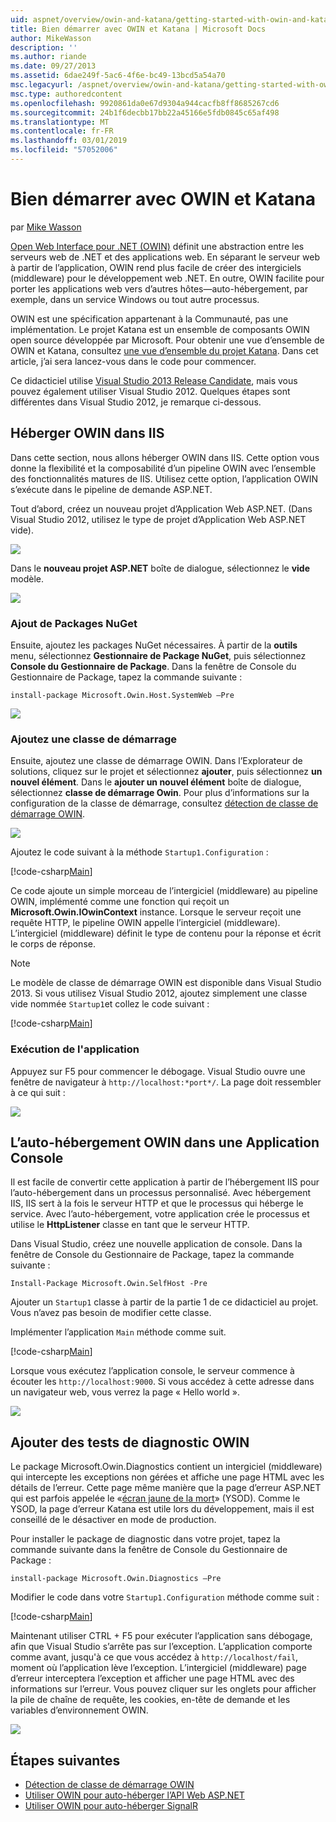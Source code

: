 ```yaml
---
uid: aspnet/overview/owin-and-katana/getting-started-with-owin-and-katana
title: Bien démarrer avec OWIN et Katana | Microsoft Docs
author: MikeWasson
description: ''
ms.author: riande
ms.date: 09/27/2013
ms.assetid: 6dae249f-5ac6-4f6e-bc49-13bcd5a54a70
msc.legacyurl: /aspnet/overview/owin-and-katana/getting-started-with-owin-and-katana
msc.type: authoredcontent
ms.openlocfilehash: 9920861da0e67d9304a944cacfb8ff8685267cd6
ms.sourcegitcommit: 24b1f6decbb17bb22a45166e5fdb0845c65af498
ms.translationtype: MT
ms.contentlocale: fr-FR
ms.lasthandoff: 03/01/2019
ms.locfileid: "57052006"
---
```

<a name="getting-started-with-owin-and-katana"></a>Bien démarrer avec OWIN et Katana
====================
par [Mike Wasson](https://github.com/MikeWasson)

[Open Web Interface pour .NET (OWIN)](http://owin.org/) définit une abstraction entre les serveurs web de .NET et des applications web. En séparant le serveur web à partir de l’application, OWIN rend plus facile de créer des intergiciels (middleware) pour le développement web .NET. En outre, OWIN facilite pour porter les applications web vers d’autres hôtes&#8212;auto-hébergement, par exemple, dans un service Windows ou tout autre processus.

OWIN est une spécification appartenant à la Communauté, pas une implémentation. Le projet Katana est un ensemble de composants OWIN open source développée par Microsoft. Pour obtenir une vue d’ensemble de OWIN et Katana, consultez [une vue d’ensemble du projet Katana](an-overview-of-project-katana.md). Dans cet article, j’ai sera lancez-vous dans le code pour commencer.

Ce didacticiel utilise [Visual Studio 2013 Release Candidate](https://go.microsoft.com/fwlink/?LinkId=306566), mais vous pouvez également utiliser Visual Studio 2012. Quelques étapes sont différentes dans Visual Studio 2012, je remarque ci-dessous.

## <a name="host-owin-in-iis"></a>Héberger OWIN dans IIS

Dans cette section, nous allons héberger OWIN dans IIS. Cette option vous donne la flexibilité et la composabilité d’un pipeline OWIN avec l’ensemble des fonctionnalités matures de IIS. Utilisez cette option, l’application OWIN s’exécute dans le pipeline de demande ASP.NET.

Tout d’abord, créez un nouveau projet d’Application Web ASP.NET. (Dans Visual Studio 2012, utilisez le type de projet d’Application Web ASP.NET vide).

![](getting-started-with-owin-and-katana/_static/image1.png)

Dans le **nouveau projet ASP.NET** boîte de dialogue, sélectionnez le **vide** modèle.

![](getting-started-with-owin-and-katana/_static/image2.png)

### <a name="add-nuget-packages"></a>Ajout de Packages NuGet

Ensuite, ajoutez les packages NuGet nécessaires. À partir de la **outils** menu, sélectionnez **Gestionnaire de Package NuGet**, puis sélectionnez **Console du Gestionnaire de Package**. Dans la fenêtre de Console du Gestionnaire de Package, tapez la commande suivante :

`install-package Microsoft.Owin.Host.SystemWeb –Pre`

![](getting-started-with-owin-and-katana/_static/image3.png)

### <a name="add-a-startup-class"></a>Ajoutez une classe de démarrage

Ensuite, ajoutez une classe de démarrage OWIN. Dans l’Explorateur de solutions, cliquez sur le projet et sélectionnez **ajouter**, puis sélectionnez **un nouvel élément**. Dans le **ajouter un nouvel élément** boîte de dialogue, sélectionnez **classe de démarrage Owin**. Pour plus d’informations sur la configuration de la classe de démarrage, consultez [détection de classe de démarrage OWIN](owin-startup-class-detection.md).

![](getting-started-with-owin-and-katana/_static/image4.png)

Ajoutez le code suivant à la méthode `Startup1.Configuration` :

[!code-csharp[Main](getting-started-with-owin-and-katana/samples/sample1.cs?highlight=3)]

Ce code ajoute un simple morceau de l’intergiciel (middleware) au pipeline OWIN, implémenté comme une fonction qui reçoit un **Microsoft.Owin.IOwinContext** instance. Lorsque le serveur reçoit une requête HTTP, le pipeline OWIN appelle l’intergiciel (middleware). L’intergiciel (middleware) définit le type de contenu pour la réponse et écrit le corps de réponse.

> [!NOTE]
> Le modèle de classe de démarrage OWIN est disponible dans Visual Studio 2013. Si vous utilisez Visual Studio 2012, ajoutez simplement une classe vide nommée `Startup1`et collez le code suivant :


[!code-csharp[Main](getting-started-with-owin-and-katana/samples/sample2.cs)]

### <a name="run-the-application"></a>Exécution de l'application

Appuyez sur F5 pour commencer le débogage. Visual Studio ouvre une fenêtre de navigateur à `http://localhost:*port*/`. La page doit ressembler à ce qui suit :

![](getting-started-with-owin-and-katana/_static/image5.png)

## <a name="self-host-owin-in-a-console-application"></a>L’auto-hébergement OWIN dans une Application Console

Il est facile de convertir cette application à partir de l’hébergement IIS pour l’auto-hébergement dans un processus personnalisé. Avec hébergement IIS, IIS sert à la fois le serveur HTTP et que le processus qui héberge le service. Avec l’auto-hébergement, votre application crée le processus et utilise le **HttpListener** classe en tant que le serveur HTTP.

Dans Visual Studio, créez une nouvelle application de console. Dans la fenêtre de Console du Gestionnaire de Package, tapez la commande suivante :

`Install-Package Microsoft.Owin.SelfHost -Pre`

Ajouter un `Startup1` classe à partir de la partie 1 de ce didacticiel au projet. Vous n’avez pas besoin de modifier cette classe.

Implémenter l’application `Main` méthode comme suit.

[!code-csharp[Main](getting-started-with-owin-and-katana/samples/sample3.cs)]

Lorsque vous exécutez l’application console, le serveur commence à écouter les `http://localhost:9000`. Si vous accédez à cette adresse dans un navigateur web, vous verrez la page « Hello world ».

![](getting-started-with-owin-and-katana/_static/image6.png)

## <a name="add-owin-diagnostics"></a>Ajouter des tests de diagnostic OWIN

Le package Microsoft.Owin.Diagnostics contient un intergiciel (middleware) qui intercepte les exceptions non gérées et affiche une page HTML avec les détails de l’erreur. Cette page même manière que la page d’erreur ASP.NET qui est parfois appelée le «[écran jaune de la mort](http://en.wikipedia.org/wiki/Yellow_Screen_of_Death#Yellow)» (YSOD). Comme le YSOD, la page d’erreur Katana est utile lors du développement, mais il est conseillé de le désactiver en mode de production.

Pour installer le package de diagnostic dans votre projet, tapez la commande suivante dans la fenêtre de Console du Gestionnaire de Package :

`install-package Microsoft.Owin.Diagnostics –Pre`

Modifier le code dans votre `Startup1.Configuration` méthode comme suit :

[!code-csharp[Main](getting-started-with-owin-and-katana/samples/sample4.cs?highlight=4,9-12)]

Maintenant utiliser CTRL + F5 pour exécuter l’application sans débogage, afin que Visual Studio s’arrête pas sur l’exception. L’application comporte comme avant, jusqu'à ce que vous accédez à `http://localhost/fail`, moment où l’application lève l’exception. L’intergiciel (middleware) page d’erreur interceptera l’exception et afficher une page HTML avec des informations sur l’erreur. Vous pouvez cliquer sur les onglets pour afficher la pile de chaîne de requête, les cookies, en-tête de demande et les variables d’environnement OWIN.

![](getting-started-with-owin-and-katana/_static/image7.png)

## <a name="next-steps"></a>Étapes suivantes

- [Détection de classe de démarrage OWIN](owin-startup-class-detection.md)
- [Utiliser OWIN pour auto-héberger l’API Web ASP.NET](../../../web-api/overview/hosting-aspnet-web-api/use-owin-to-self-host-web-api.md)
- [Utiliser OWIN pour auto-héberger SignalR](../../../signalr/overview/deployment/tutorial-signalr-self-host.md)

